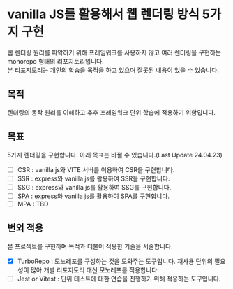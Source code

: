 # vanilla JS를 활용해서 웹 렌더링 방식 5가지 구현

웹 렌더링 원리를 파악하기 위해 프레임워크를 사용하지 않고 여러 렌더링을 구현하는 monorepo 형태의 리포지토리입니다.<br />
본 리포지토리는 개인의 학습을 목적을 하고 있으며 잘못된 내용이 있을 수 있습니다.

## 목적

렌더링의 동작 원리를 이해하고 추후 프레임워크 단위 학습에 적용하기 위함입니다.

## 목표

5가지 렌더링을 구현합니다. 아래 목표는 바뀔 수 있습니다.(Last Update 24.04.23)

- [ ] CSR : vanilla js와 VITE 서버를 이용하여 CSR을 구현합니다.
- [ ] SSR : express와 vanilla js를 활용하여 SSR을 구현합니다.
- [ ] SSG : express와 vanilla js를 활용하여 SSG를 구현합니다.
- [ ] SPA : express와 vanilla js를 활용하여 SPA를 구현합니다.
- [ ] MPA : TBD

## 번외 적용

본 프로젝트를 구현하며 목적과 더불어 적용한 기술을 서술합니다.

- [x] TurboRepo : 모노레포를 구성하는 것을 도와주는 도구입니다. 재사용 단위의 필요성이 많아 개별 리포지토리 대신 모노레포를 적용합니다.
- [ ] Jest or Vitest : 단위 테스트에 대한 연습을 진행하기 위해 적용하는 도구입니다.
